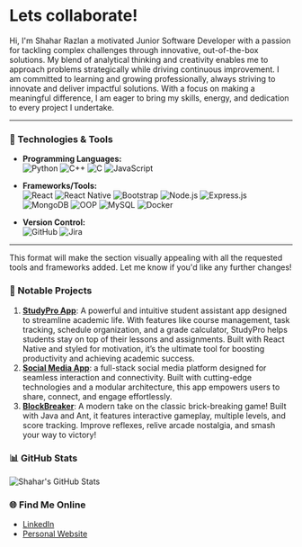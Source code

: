 # Lets collaborate!
Hi, I'm Shahar Razlan a motivated Junior Software Developer with a passion for tackling complex challenges through innovative, out-of-the-box solutions.
My blend of analytical thinking and creativity enables me to approach problems strategically while driving continuous improvement.
I am committed to learning and growing professionally, always striving to innovate and deliver impactful solutions. With a focus on making a meaningful difference,
I am eager to bring my skills, energy, and dedication to every project I undertake.

---

### 🔧 Technologies & Tools

- **Programming Languages:**  
![Python](https://img.shields.io/badge/-Python-3776AB?style=for-the-badge&logo=python&logoColor=white) ![C++](https://img.shields.io/badge/-C%2B%2B-00599C?style=for-the-badge&logo=c%2B%2B&logoColor=white) ![C](https://img.shields.io/badge/-C-A8B9CC?style=for-the-badge&logo=c&logoColor=white) ![JavaScript](https://img.shields.io/badge/-JavaScript-F7DF1E?style=for-the-badge&logo=javascript&logoColor=black)

- **Frameworks/Tools:**  
![React](https://img.shields.io/badge/-React-61DAFB?style=for-the-badge&logo=react&logoColor=black) ![React Native](https://img.shields.io/badge/-React%20Native-61DAFB?style=for-the-badge&logo=react&logoColor=black) ![Bootstrap](https://img.shields.io/badge/-Bootstrap-7952B3?style=for-the-badge&logo=bootstrap&logoColor=white) ![Node.js](https://img.shields.io/badge/-Node.js-339933?style=for-the-badge&logo=node.js&logoColor=white) ![Express.js](https://img.shields.io/badge/-Express.js-000000?style=for-the-badge&logo=express&logoColor=white) ![MongoDB](https://img.shields.io/badge/-MongoDB-47A248?style=for-the-badge&logo=mongodb&logoColor=white) ![OOP](https://img.shields.io/badge/-OOP-563D7C?style=for-the-badge) ![MySQL](https://img.shields.io/badge/-MySQL-4479A1?style=for-the-badge&logo=mysql&logoColor=white) ![Docker](https://img.shields.io/badge/-Docker-2496ED?style=for-the-badge&logo=docker&logoColor=white)

- **Version Control:**  
![GitHub](https://img.shields.io/badge/-GitHub-181717?style=for-the-badge&logo=github&logoColor=white) ![Jira](https://img.shields.io/badge/-Jira-0052CC?style=for-the-badge&logo=jira&logoColor=white)

---


This format will make the section visually appealing with all the requested tools and frameworks added. Let me know if you'd like any further changes!
### 🌟 Notable Projects
1. **[StudyPro App](https://github.com/shaharrazlan/StudyProApp)**: A powerful and intuitive student assistant app designed to streamline academic life. With features like course management, task tracking, schedule organization, and a grade calculator, StudyPro helps students stay on top of their lessons and assignments. Built with React Native and styled for motivation, it’s the ultimate tool for boosting productivity and achieving academic success.
2. **[Social Media App](https://github.com/shaharrazlan/Social-Media-App)**: a full-stack social media platform designed for seamless interaction and connectivity. Built with cutting-edge technologies and a modular architecture, this app empowers users to share, connect, and engage effortlessly.
3. **[BlockBreaker](https://github.com/shaharrazlan/BlockBreaker)**: A modern take on the classic brick-breaking game! Built with Java and Ant, it features interactive gameplay, multiple levels, and score tracking. Improve reflexes, relive arcade nostalgia, and smash your way to victory!


### 📊 GitHub Stats

![Shahar's GitHub Stats](https://github-readme-stats.vercel.app/api?username=ShaharRazlan&show_icons=true&theme=radical)


### 🌐 Find Me Online
- [LinkedIn](https://linkedin.com/in/YourProfile](https://www.linkedin.com/in/shahar-razlan/))
- [Personal Website](https://yourwebsite.com](https://www.linkedin.com/in/shahar-razlan/)](https://shaharrazlan.github.io/ShaharRazlanPortfolio.github.io/))
